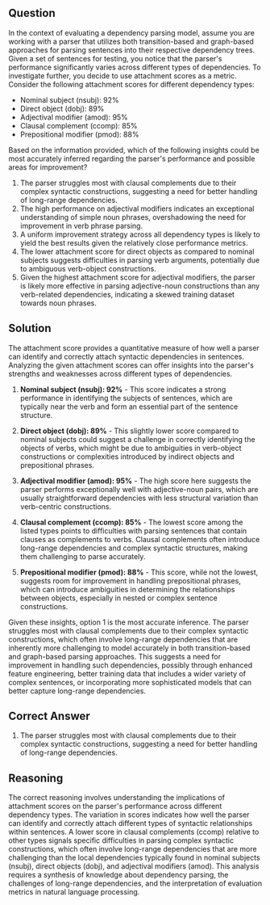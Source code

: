 ## Question
In the context of evaluating a dependency parsing model, assume you are working with a parser that utilizes both transition-based and graph-based approaches for parsing sentences into their respective dependency trees. Given a set of sentences for testing, you notice that the parser's performance significantly varies across different types of dependencies. To investigate further, you decide to use attachment scores as a metric. Consider the following attachment scores for different dependency types: 

- Nominal subject (nsubj): 92%
- Direct object (dobj): 89%
- Adjectival modifier (amod): 95%
- Clausal complement (ccomp): 85%
- Prepositional modifier (pmod): 88%

Based on the information provided, which of the following insights could be most accurately inferred regarding the parser's performance and possible areas for improvement?

1. The parser struggles most with clausal complements due to their complex syntactic constructions, suggesting a need for better handling of long-range dependencies.
2. The high performance on adjectival modifiers indicates an exceptional understanding of simple noun phrases, overshadowing the need for improvement in verb phrase parsing.
3. A uniform improvement strategy across all dependency types is likely to yield the best results given the relatively close performance metrics.
4. The lower attachment score for direct objects as compared to nominal subjects suggests difficulties in parsing verb arguments, potentially due to ambiguous verb-object constructions.
5. Given the highest attachment score for adjectival modifiers, the parser is likely more effective in parsing adjective-noun constructions than any verb-related dependencies, indicating a skewed training dataset towards noun phrases.

## Solution

The attachment score provides a quantitative measure of how well a parser can identify and correctly attach syntactic dependencies in sentences. Analyzing the given attachment scores can offer insights into the parser's strengths and weaknesses across different types of dependencies.

1. **Nominal subject (nsubj): 92%** - This score indicates a strong performance in identifying the subjects of sentences, which are typically near the verb and form an essential part of the sentence structure.
   
2. **Direct object (dobj): 89%** - This slightly lower score compared to nominal subjects could suggest a challenge in correctly identifying the objects of verbs, which might be due to ambiguities in verb-object constructions or complexities introduced by indirect objects and prepositional phrases.
   
3. **Adjectival modifier (amod): 95%** - The high score here suggests the parser performs exceptionally well with adjective-noun pairs, which are usually straightforward dependencies with less structural variation than verb-centric constructions.
   
4. **Clausal complement (ccomp): 85%** - The lowest score among the listed types points to difficulties with parsing sentences that contain clauses as complements to verbs. Clausal complements often introduce long-range dependencies and complex syntactic structures, making them challenging to parse accurately.
   
5. **Prepositional modifier (pmod): 88%** - This score, while not the lowest, suggests room for improvement in handling prepositional phrases, which can introduce ambiguities in determining the relationships between objects, especially in nested or complex sentence constructions.

Given these insights, option 1 is the most accurate inference. The parser struggles most with clausal complements due to their complex syntactic constructions, which often involve long-range dependencies that are inherently more challenging to model accurately in both transition-based and graph-based parsing approaches. This suggests a need for improvement in handling such dependencies, possibly through enhanced feature engineering, better training data that includes a wider variety of complex sentences, or incorporating more sophisticated models that can better capture long-range dependencies.

## Correct Answer

1. The parser struggles most with clausal complements due to their complex syntactic constructions, suggesting a need for better handling of long-range dependencies.

## Reasoning

The correct reasoning involves understanding the implications of attachment scores on the parser's performance across different dependency types. The variation in scores indicates how well the parser can identify and correctly attach different types of syntactic relationships within sentences. A lower score in clausal complements (ccomp) relative to other types signals specific difficulties in parsing complex syntactic constructions, which often involve long-range dependencies that are more challenging than the local dependencies typically found in nominal subjects (nsubj), direct objects (dobj), and adjectival modifiers (amod). This analysis requires a synthesis of knowledge about dependency parsing, the challenges of long-range dependencies, and the interpretation of evaluation metrics in natural language processing.